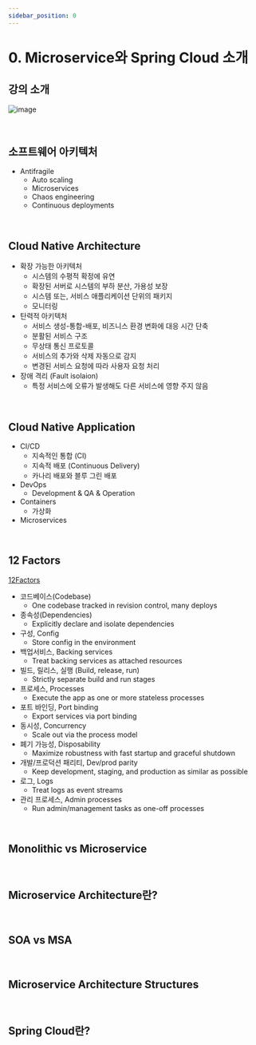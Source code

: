 ```yaml
---
sidebar_position: 0
---
```


# 0. Microservice와 Spring Cloud 소개

## 강의 소개

![image](https://user-images.githubusercontent.com/42582516/235333982-6c678723-1911-47d5-8335-335534c87180.png)

<br/>

## 소프트웨어 아키텍처

- Antifragile
  - Auto scaling
  - Microservices
  - Chaos engineering
  - Continuous deployments

<br/>

## Cloud Native Architecture

- 확장 가능한 아키텍처
  - 시스템의 수평적 확정에 유연
  - 확장된 서버로 시스템의 부하 분산, 가용성 보장
  - 시스템 또는, 서비스 애플리케이션 단위의 패키지
  - 모니터링
- 탄력적 아키텍처
  - 서비스 생성-통합-배포, 비즈니스 환경 변화에 대응 시간 단축
  - 분활된 서비스 구조
  - 무상태 통신 프로토콜
  - 서비스의 추가와 삭제 자동으로 감지
  - 변경된 서비스 요청에 따라 사용자 요청 처리
- 장애 격리 (Fault isolaion)
  - 특정 서비스에 오류가 발생해도 다른 서비스에 영향 주지 않음

<br/>

## Cloud Native Application

- CI/CD
  - 지속적인 통합 (CI)
  - 지속적 배포 (Continuous Delivery)
  - 카나리 배포와 블루 그린 배포
- DevOps
  - Development & QA & Operation
- Containers
  - 가상화
- Microservices

<br/>

## 12 Factors

[12Factors](https://12factor.net/)

- 코드베이스(Codebase)
  - One codebase tracked in revision control, many deploys
- 종속성(Dependencies)
  - Explicitly declare and isolate dependencies
- 구성, Config
  - Store config in the environment
- 백업서비스, Backing services
  - Treat backing services as attached resources
- 빌드, 릴리스, 실행 (Build, release, run)
  - Strictly separate build and run stages
- 프로세스, Processes
  - Execute the app as one or more stateless processes
- 포트 바인딩, Port binding
  - Export services via port binding
- 동시성, Concurrency
  - Scale out via the process model
- 폐기 가능성, Disposability
  - Maximize robustness with fast startup and graceful shutdown
- 개발/프로덕션 패리티, Dev/prod parity
  - Keep development, staging, and production as similar as possible
- 로그, Logs
  - Treat logs as event streams
- 관리 프로세스, Admin processes
  - Run admin/management tasks as one-off processes

<br/>

## Monolithic vs Microservice

<br/>

## Microservice Architecture란?

<br/>

## SOA vs MSA

<br/>

## Microservice Architecture Structures

<br/>

## Spring Cloud란?